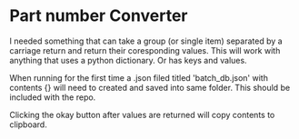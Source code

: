 # Part number Converter

I needed something that can take a group (or single item) separated by a carriage
return and return their coresponding values. This will work with anything that uses
a python dictionary. Or has keys and values.

When running for the first time a .json filed titled 'batch_db.json' with contents {}
will need to created and saved into same folder. This should be included with the repo.

Clicking the okay button after values are returned will copy contents to clipboard.